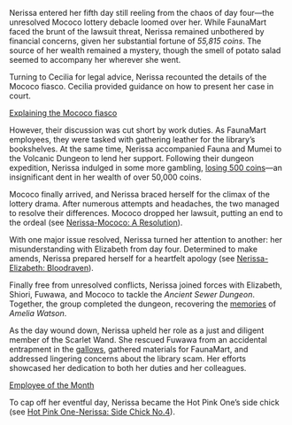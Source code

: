 Nerissa entered her fifth day still reeling from the chaos of day four—the unresolved Mococo lottery debacle loomed over her. While FaunaMart faced the brunt of the lawsuit threat, Nerissa remained unbothered by financial concerns, given her substantial fortune of _55,815 coins_. The source of her wealth remained a mystery, though the smell of potato salad seemed to accompany her wherever she went.

Turning to Cecilia for legal advice, Nerissa recounted the details of the Mococo fiasco. Cecilia provided guidance on how to present her case in court.

[Explaining the Mococo fiasco](#embed:https://www.youtube.com/live/iy0fMrzhwOY?t=1124)

However, their discussion was cut short by work duties. As FaunaMart employees, they were tasked with gathering leather for the library’s bookshelves. At the same time, Nerissa accompanied Fauna and Mumei to the Volcanic Dungeon to lend her support. Following their dungeon expedition, Nerissa indulged in some more gambling, [losing 500 coins](https://www.youtube.com/live/iy0fMrzhwOY?feature=shared&t=6495)—an insignificant dent in her wealth of over 50,000 coins.

Mococo finally arrived, and Nerissa braced herself for the climax of the lottery drama. After numerous attempts and headaches, the two managed to resolve their differences. Mococo dropped her lawsuit, putting an end to the ordeal (see [Nerissa-Mococo: A Resolution](#edge:mococo-nerissa)).

With one major issue resolved, Nerissa turned her attention to another: her misunderstanding with Elizabeth from day four. Determined to make amends, Nerissa prepared herself for a heartfelt apology (see [Nerissa-Elizabeth: Bloodraven](#edge:liz-nerissa)).

Finally free from unresolved conflicts, Nerissa joined forces with Elizabeth, Shiori, Fuwawa, and Mococo to tackle the _Ancient Sewer Dungeon_. Together, the group completed the dungeon, recovering the [memories](https://www.youtube.com/live/Lv6_Xl1u_Ss?feature=shared&t=5390) of _Amelia Watson_.

As the day wound down, Nerissa upheld her role as a just and diligent member of the Scarlet Wand. She rescued Fuwawa from an accidental entrapment in the [gallows](https://www.youtube.com/live/Lv6_Xl1u_Ss?feature=shared&t=7252), gathered materials for FaunaMart, and addressed lingering concerns about the library scam. Her efforts showcased her dedication to both her duties and her colleagues.

[Employee of the Month](#embed:https://www.youtube.com/live/Lv6_Xl1u_Ss?t=8914)

To cap off her eventful day, Nerissa became the Hot Pink One’s side chick (see [Hot Pink One-Nerissa: Side Chick No.4](#edge:irys-nerissa)).
